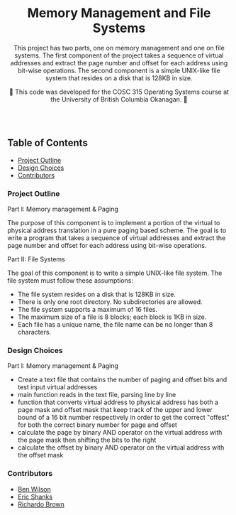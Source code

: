 <h1 align="center">
  Memory Management and File Systems
</h1>
<p align="center">
  
</p>

<p align="center">
This project has two parts, one on memory management and one on file systems. The first component of the project takes a sequence of virtual addresses and extract the page number and offset for each address using bit-wise operations. The second component is a simple UNIX-like file system that resides on a disk that is 128KB in size.
  
</p> 

<p align="center">
  🚧
 This code was developed for the COSC 315 Operating Systems course at the University of British Columbia Okanagan.
  🚧
</p>

<br><br>

## Table of Contents

- [Project Outline](#project-outline)
- [Design Choices](#design-choices)
- [Contributors](#contributors)

### Project Outline

Part I: Memory management & Paging 

The purpose of this component is to implement a portion of the 
virtual to physical address translation in a pure paging based scheme. The goal is to 
write a program that takes a sequence of virtual addresses and extract the page number 
and offset for each address using bit-wise operations.

Part II: File Systems 

The goal of this component is to write a simple UNIX-like file system. The file system must follow these assumptions: 
 - The file system resides on a disk that is 128KB in size.
 - There is only one root directory. No subdirectories are allowed.
 - The file system supports a maximum of 16 files.
 - The maximum size of a file is 8 blocks; each block is 1KB in size.
 - Each file has a unique name, the file name can be no longer than 8 characters.

### Design Choices

Part I: Memory management & Paging 
  - Create a text file that contains the number of paging and offset bits and test input virtual addresses
  - main function reads in the text file, parsing line by line 
  - function that converts virtual address to physical address has both a page mask and offset mask that keep track of the upper and lower bound of a 16 bit number respectively in order to get the correct "offest" for both the correct binary number for page and offset
  - calculate the page by binary AND operator on the virtual address with the page mask then shifting the bits to the right  
  - calculate the offset by binary AND operator on the virtual address with the offset mask

### Contributors
 - [Ben Wilson](https://github.com/benmwilson)
 - [Eric Shanks](https://github.com/EricShanks68) 
 - [Richardo Brown](https://github.com/Buttertoastt)

